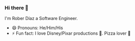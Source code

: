 ### Hi there 👋

I'm Rober Díaz a Software Engineer.

- 😄 Pronouns: He/Him/His
- ⚡ Fun fact: I love Disney/Pixar productions 🏰. Pizza lover 🍕
<!--
**rad8329/rad8329** is a ✨ _special_ ✨ repository because its `README.md` (this file) appears on your GitHub profile.

Here are some ideas to get you started:

- 🔭 I’m currently working on ...
- 🌱 I’m currently learning ...
- 👯 I’m looking to collaborate on ...
- 🤔 I’m looking for help with ...
- 💬 Ask me about ...
- 📫 How to reach me: ...
- 😄 Pronouns: ...
- ⚡ Fun fact: ...
-->
